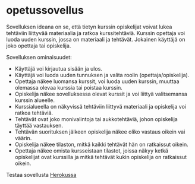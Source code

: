 # opetussovellus

Sovelluksen ideana on se, että tietyn kurssin opiskelijat voivat lukea tehtäviin liittyvää materiaalia ja ratkoa kurssitehtäviä. Kurssin opettaja voi luoda uuden kurssin, jossa on materiaali ja tehtävät. Jokainen käyttäjä on joko opettaja tai opiskelija. 

Sovelluksen ominaisuudet:
- Käyttäjä voi kirjautua sisään ja ulos.
- Käyttäjä voi luoda uuden tunnuksen ja valita roolin (opettaja/opiskelija).
- Opettaja näkee luomansa kurssit, voi luoda uuden kurssin, muuttaa olemassa olevaa kurssia tai poistaa kurssin.
- Opiskelija näkee sovelluksessa olevat kurssit ja voi liittyä valitsemansa kurssin alueelle.
- Kurssialueella on näkyvissä tehtäviin liittyvä materiaali ja opiskelija voi ratkoa tehtäviä.
- Tehtävät ovat joko monivalintoja tai aukkotehtäviä, johon opiskelija täyttää vastauksen.
- Tehtävän suorituksen jälkeen opiskelija näkee oliko vastaus oikein vai väärin.
- Opiskelija näkee tilaston, mitkä kaikki tehtävät hän on ratkaissut oikein.
- Opettaja näkee omista kursseistaan tilastot, joissa näkyy ketkä opiskelijat ovat kurssilla ja mitkä tehtävät kukin opiskelija on ratkaissut oikein.

Testaa sovellusta [Herokussa](https://tsoha-janikan-opetussovellus.herokuapp.com/)

